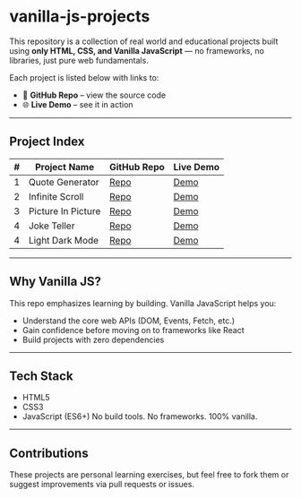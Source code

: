 # vanilla-js-projects

This repository is a collection of real world and educational projects built using **only HTML, CSS, and Vanilla JavaScript** — no frameworks, no libraries, just pure web fundamentals.

Each project is listed below with links to:
- 🔗 **GitHub Repo** – view the source code
- 🌐 **Live Demo** – see it in action
---
## Project Index

| #   | Project Name       | GitHub Repo                                              | Live Demo                                               |
| --- | ------------------ | -------------------------------------------------------- | ------------------------------------------------------- |
| 1   | Quote Generator    | [Repo](https://github.com/Abdo-Rabea/quote-generator)    | [Demo](https://abdo-rabea.github.io/quote-generator/)   |
| 2   | Infinite Scroll    | [Repo](https://github.com/Abdo-Rabea/infinite-scroll)    | [Demo](https://abdo-rabea.github.io/infinite-scroll)    |
| 3   | Picture In Picture | [Repo](https://github.com/Abdo-Rabea/picture-in-picture) | [Demo](https://abdo-rabea.github.io/picture-in-picture) |
| 4   | Joke Teller        | [Repo](https://github.com/Abdo-Rabea/joke-teller)        | [Demo](https://abdo-rabea.github.io/joke-teller)        |
| 4   | Light Dark Mode    | [Repo](https://github.com/Abdo-Rabea/light-dark-mode)    | [Demo](https://abdo-rabea.github.io/light-dark-mode)    |


---

## Why Vanilla JS?

This repo emphasizes learning by building. Vanilla JavaScript helps you:
- Understand the core web APIs (DOM, Events, Fetch, etc.)
- Gain confidence before moving on to frameworks like React
- Build projects with zero dependencies

---
## Tech Stack

- HTML5
- CSS3
- JavaScript (ES6+)
No build tools. No frameworks. 100% vanilla.

---
## Contributions

These projects are personal learning exercises, but feel free to fork them or suggest improvements via pull requests or issues.